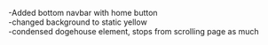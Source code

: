 -Added bottom navbar with home button
<br>
-changed background to static yellow
<br>
-condensed dogehouse element, stops from scrolling page as much
